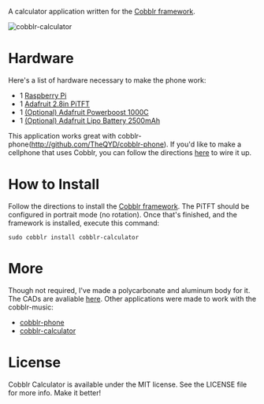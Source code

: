 A calculator application written for the [Cobblr framework](http://github.com/TheQYD/cobblr).

![cobblr-calculator](https://raw.githubusercontent.com/TheQYD/cobblr/master/photos/cobblr_calculator.jpg)

# Hardware
Here's a list of hardware necessary to make the phone work:

 - 1 [Raspberry Pi](https://www.adafruit.com/products/2358)
 - 1 [Adafruit 2.8in PiTFT](https://www.adafruit.com/products/1601)
 - 1 [(Optional) Adafruit Powerboost 1000C](https://www.adafruit.com/products/2465)
 - 1 [(Optional) Adafruit Lipo Battery 2500mAh](https://www.adafruit.com/products/328)
 
This application works great with cobblr-phone(http://github.com/TheQYD/cobblr-phone). If you'd like to make a cellphone that uses Cobblr, you can follow the directions [here](https://learn.adafruit.com/piphone-a-raspberry-pi-based-cellphone/pi-setup?view=all) to wire it up.

# How to Install

Follow the directions to install the [Cobblr framework](http://github.com/TheQYD/cobblr). The PiTFT should be configured in portrait mode (no rotation). Once that's finished, and the framework is installed, execute this command:
```
sudo cobblr install cobblr-calculator
```

# More

Though not required, I've made a polycarbonate and aluminum body for it. The CADs are avaliable [here](https://github.com/TheQYD/CAD/tree/master/cobblr-phone). Other applications were made to work with the cobblr-music:

- [cobblr-phone](http://gihub.com/TheQYD/cobblr-phone)
- [cobblr-calculator](http://gihub.com/TheQYD/cobblr-music)

# License
Cobblr Calculator is available under the MIT license. See the LICENSE file for more info. Make it better!
